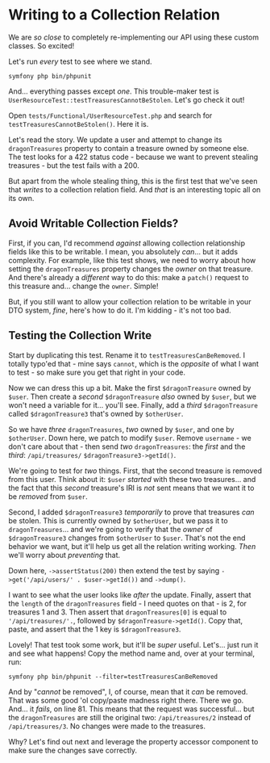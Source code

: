 # Writing to a Collection Relation

We are *so close* to completely re-implementing our API using these custom classes.
So excited!

Let's run *every* test to see where we stand.

```terminal
symfony php bin/phpunit
```

And... everything passes except *one*. This trouble-maker test is
`UserResourceTest::testTreasuresCannotBeStolen`. Let's go check it out!

Open `tests/Functional/UserResourceTest.php` and search for
`testTreasuresCannotBeStolen()`. Here it is.

Let's read the story. We update a user and attempt to change its `dragonTreasures`
property to contain a treasure owned by someone else. The test looks for a 422 status
code - because we want to prevent stealing treasures - but the test fails with
a 200.

But apart from the whole stealing thing, this is the first test that we've seen
that *writes* to a collection relation field. And *that* is an interesting topic
all on its own.

## Avoid Writable Collection Fields?

First, if you can, I'd recommend *against* allowing collection relationship fields
like this to be writable. I mean, you absolutely *can*... but it adds complexity.
For example, like this test shows, we need to worry about how setting the `dragonTreasures`
property changes the *owner* on that treasure. And there's already a *different*
way to do this: make a `patch()` request to this treasure and... change the
`owner`. Simple!

But, if you still want to allow your collection relation to be writable in
your DTO system, *fine*, here's how to do it. I'm kidding - it's not too bad.

## Testing the Collection Write

Start by duplicating this test. Rename it to `testTreasuresCanBeRemoved`.
I totally typo'ed that - mine says `cannot`, which is the *opposite* of what
I want to test - so make sure you get that right in your code.

Now we can dress this up a bit. Make the first `$dragonTreasure` owned by
`$user`. Then create a *second* `$dragonTreasure` *also* owned by `$user`, but we
won't need a variable for it... you'll see. Finally, add a *third* `$dragonTreasure`
called `$dragonTreasure3` that's owned by `$otherUser`.

So we have *three* `dragonTreasures`, *two*  owned by `$user`, and one by
`$otherUser`. Down here, we patch to modify `$user`. Remove `username` - we don't
care about that - then send *two* `dragonTreasures`: the *first* and the *third*:
`/api/treasures/` `$dragonTreasure3->getId()`.

We're going to test for *two* things. First, that the second treasure is
removed from this user. Think about it: `$user` *started* with these two treasures...
and the fact that this *second* treasure's IRI is *not* sent means that we want
it to be *removed* from `$user`.

Second, I added `$dragonTreasure3` *temporarily* to prove that treasures *can* be
stolen. This is currently owned by `$otherUser`, but we pass it to `dragonTreasures`...
and we're going to verify that the *owner* of `$dragonTreasure3` changes from
`$otherUser` to `$user`. That's not the end behavior we want, but it'll help us
get all the relation writing working. *Then* we'll worry about *preventing*
that.

Down here, `->assertStatus(200)` then extend the test by saying
`->get('/api/users/' . $user->getId())` and `->dump()`.

I want to see what the user looks like *after* the update. Finally, assert that
the `length` of the `dragonTreasures` field - I need quotes on that - is 2,
for treasures 1 and 3. Then assert that `dragonTreasures[0]` is equal to
`'/api/treasures/'.`, followed by `$dragonTreasure->getId()`. Copy that, paste,
and assert that the 1 key is `$dragonTreasure3`.

Lovely! That test took some work, but it'll be *super* useful. Let's... just
run it and see what happens! Copy the method name and, over at your terminal, run:

```terminal
symfony php bin/phpunit --filter=testTreasuresCanBeRemoved
```

And by "*cannot* be removed", I, of course, mean that it *can* be removed. That was
some good 'ol copy/paste madness right there. There we go. And... it *fails*,
on line 81. This means that the request was successful... but the
`dragonTreasures` are still the original two: `/api/treasures/2` instead of
`/api/treasures/3`. No changes were made to the treasures.

Why? Let's find out next and leverage the property accessor component to make
sure the changes save correctly.
